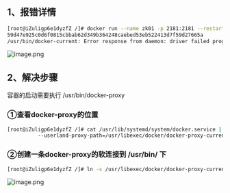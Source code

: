 <a name="ubJ7C"></a>
## 1、报错详情
```bash
[root@iZuligp6e1dyzfZ /]# docker run --name zk01 -p 2181:2181 --restart always -d 7341c5373a13
59d47e925c0d6f0815cbbab62d349b364248caebed53eb522413d7f59d27665a
/usr/bin/docker-current: Error response from daemon: driver failed programming external connectivity on endpoint zk01 (929602510b5a61eb8d0162c275f80d7d0797bf2ed68b2642c11bcc189db9ea89): exec: "docker-proxy": executable file not found in $PATH.
```
![image.png](https://cdn.nlark.com/yuque/0/2020/png/396745/1596511890712-b828e1ee-187d-4db1-82bc-161d11b219d3.png#height=125&id=caXKd&originHeight=376&originWidth=3323&originalType=binary&size=424335&status=done&style=none&width=1107.6666666666667)
<a name="hxUD7"></a>
## 2、解决步骤
容器的启动需要执行 /usr/bin/docker-proxy 
<a name="iT0ua"></a>
### ①查看docker-proxy的位置
```bash
[root@iZuligp6e1dyzfZ /]# cat /usr/lib/systemd/system/docker.service | grep prox
          --userland-proxy-path=/usr/libexec/docker/docker-proxy-current \
```
<a name="wbAa3"></a>
### ②创建一条docker-proxy的软连接到 /usr/bin/ 下
```bash
[root@iZuligp6e1dyzfZ /]# ln -s /usr/libexec/docker/docker-proxy-current /usr/bin/docker-proxy
```
![image.png](https://cdn.nlark.com/yuque/0/2020/png/396745/1596510507839-355d4077-5459-47e9-aaff-24b28222d2ac.png#height=92&id=MX251&originHeight=275&originWidth=3323&originalType=binary&size=272063&status=done&style=none&width=1107.6666666666667)
